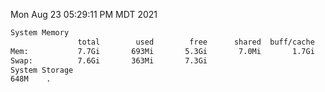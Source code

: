 Mon Aug 23 05:29:11 PM MDT 2021
```bash
System Memory
               total        used        free      shared  buff/cache   available
Mem:           7.7Gi       693Mi       5.3Gi       7.0Mi       1.7Gi       6.6Gi
Swap:          7.6Gi       363Mi       7.3Gi
System Storage
648M	.
```

